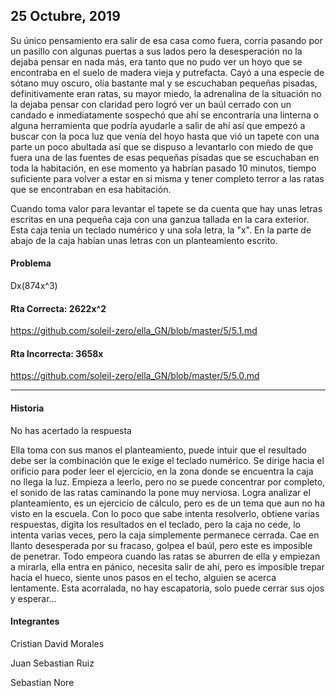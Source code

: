 ##  25 Octubre, 2019

Su único pensamiento era salir de esa casa como fuera, corria pasando por un pasillo con algunas puertas a sus lados pero la desesperación no la dejaba pensar en nada más, era tanto que no pudo ver un hoyo que se encontraba en el suelo de madera vieja y putrefacta. Cayó a una especie de sótano muy oscuro, olía bastante mal y se escuchaban pequeñas pisadas, definitivamente eran ratas, su mayor miedo, la adrenalina de la situación no la dejaba pensar con claridad pero logró ver un baúl cerrado con un candado e inmediatamente sospechó que ahí se encontraría una linterna o alguna herramienta que podría ayudarle a salir de ahí así que empezó a buscar con la poca luz que venía del hoyo hasta que vió un tapete con una parte un poco abultada así que se dispuso a levantarlo con miedo de que fuera una de las fuentes de esas pequeñas pisadas que se escuchaban en toda la habitación, en ese momento ya habrían pasado 10 minutos, tiempo suficiente para volver a estar en si misma y tener completo terror a las ratas que se encontraban en esa habitación.

Cuando toma valor para levantar el tapete se da cuenta que hay unas letras escritas en una pequeña caja con una ganzua tallada en la cara exterior. Esta caja tenia un teclado numérico y una sola letra, la "x". En la parte de abajo de la caja habían unas letras con un planteamiento escrito.

#### Problema

Dx(874x^3)

#### Rta Correcta: 2622x^2

https://github.com/soleil-zero/ella_GN/blob/master/5/5.1.md

#### Rta Incorrecta: 3658x

https://github.com/soleil-zero/ella_GN/blob/master/5/5.0.md


********************************************************
#### Historia
No has acertado la respuesta

Ella toma con sus manos el planteamiento, puede intuir que el resultado debe ser la combinación que le exige el teclado numérico. Se dirige hacia el orificio para poder leer el ejercicio, en la zona donde se encuentra la caja no llega la luz. Empieza a leerlo, pero no se puede concentrar por completo, el sonido de las ratas caminando la pone muy nerviosa. Logra analizar el planteamiento, es un ejercicio de cálculo, pero es de un tema que aun no ha visto en la escuela. Con lo poco que sabe intenta resolverlo, obtiene varias respuestas, digita los resultados en el teclado, pero la caja no cede, lo intenta varias veces, pero la caja simplemente permanece cerrada. Cae en llanto desesperada por su fracaso, golpea el baúl, pero este es imposible de penetrar. Todo empeora cuando las ratas se aburren de ella y empiezan a mirarla, ella entra en pánico, necesita salir de ahí, pero es imposible trepar hacia el hueco, siente unos pasos en el techo, alguien se acerca lentamente. Esta acorralada, no hay escapatoria, solo puede cerrar sus ojos y esperar…

#### Integrantes
Cristian David Morales

Juan Sebastian Ruiz

Sebastian Nore
